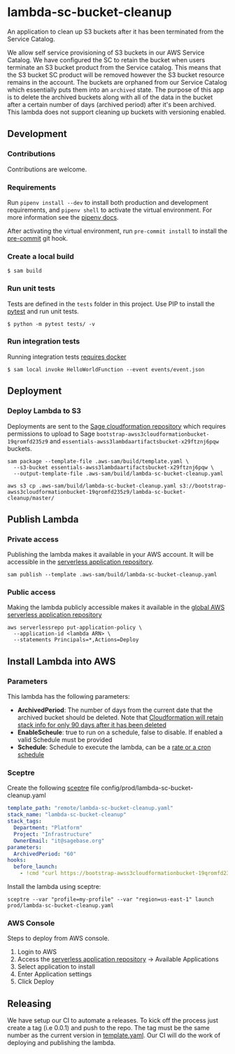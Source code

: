 # lambda-sc-bucket-cleanup
An application to clean up S3 buckets after it has been terminated from the Service Catalog.

We allow self service provisioning of S3 buckets in our AWS Service Catalog.  We have configured the SC to retain the bucket when users terminate an S3 bucket product from the Service catalog.  This means that the S3 bucket SC product will be removed however the S3 bucket resource remains in the account.  The buckets are orphaned from our Service Catalog which essentially puts them into an `archived` state.  The purpose of this app is to delete the archived buckets along with all of the data in the bucket after a certain number of days (archived period) after it's been archived. This lambda does not support cleaning up buckets with versioning enabled.

## Development

### Contributions
Contributions are welcome.

### Requirements
Run `pipenv install --dev` to install both production and development
requirements, and `pipenv shell` to activate the virtual environment. For more
information see the [pipenv docs](https://pipenv.pypa.io/en/latest/).

After activating the virtual environment, run `pre-commit install` to install
the [pre-commit](https://pre-commit.com/) git hook.

### Create a local build

```shell script
$ sam build
```

### Run unit tests
Tests are defined in the `tests` folder in this project. Use PIP to install the
[pytest](https://docs.pytest.org/en/latest/) and run unit tests.

```shell script
$ python -m pytest tests/ -v
```

### Run integration tests
Running integration tests
[requires docker](https://docs.aws.amazon.com/serverless-application-model/latest/developerguide/sam-cli-command-reference-sam-local-start-api.html)

```shell script
$ sam local invoke HelloWorldFunction --event events/event.json
```

## Deployment

### Deploy Lambda to S3
Deployments are sent to the
[Sage cloudformation repository](https://bootstrap-awss3cloudformationbucket-19qromfd235z9.s3.amazonaws.com/index.html)
which requires permissions to upload to Sage
`bootstrap-awss3cloudformationbucket-19qromfd235z9` and
`essentials-awss3lambdaartifactsbucket-x29ftznj6pqw` buckets.

```shell script
sam package --template-file .aws-sam/build/template.yaml \
  --s3-bucket essentials-awss3lambdaartifactsbucket-x29ftznj6pqw \
  --output-template-file .aws-sam/build/lambda-sc-bucket-cleanup.yaml

aws s3 cp .aws-sam/build/lambda-sc-bucket-cleanup.yaml s3://bootstrap-awss3cloudformationbucket-19qromfd235z9/lambda-sc-bucket-cleanup/master/
```

## Publish Lambda

### Private access
Publishing the lambda makes it available in your AWS account.  It will be accessible in
the [serverless application repository](https://console.aws.amazon.com/serverlessrepo).

```shell script
sam publish --template .aws-sam/build/lambda-sc-bucket-cleanup.yaml
```

### Public access
Making the lambda publicly accessible makes it available in the
[global AWS serverless application repository](https://serverlessrepo.aws.amazon.com/applications)

```shell script
aws serverlessrepo put-application-policy \
  --application-id <lambda ARN> \
  --statements Principals=*,Actions=Deploy
```

## Install Lambda into AWS

### Parameters
This lambda has the following parameters:

* __ArchivedPeriod__:  The number of days from the current date that
  the archived bucket should be deleted.  Note that [Cloudformation will retain
  stack info for only 90 days after it has been deleted](https://boto3.amazonaws.com/v1/documentation/api/latest/reference/services/cloudformation.html#CloudFormation.Client.list_stacks)
* __EnableScheule__:  true to run on a schedule, false to disable. If enabled a valid Schedule must be provided
* __Schedule__:  Schedule to execute the lambda, can be a [rate or a cron schedule](https://docs.aws.amazon.com/AmazonCloudWatch/latest/events/ScheduledEvents.html)

### Sceptre
Create the following [sceptre](https://github.com/Sceptre/sceptre) file
config/prod/lambda-sc-bucket-cleanup.yaml

```yaml
template_path: "remote/lambda-sc-bucket-cleanup.yaml"
stack_name: "lambda-sc-bucket-cleanup"
stack_tags:
  Department: "Platform"
  Project: "Infrastructure"
  OwnerEmail: "it@sagebase.org"
parameters:
  ArchivedPeriod: "60"
hooks:
  before_launch:
    - !cmd "curl https://bootstrap-awss3cloudformationbucket-19qromfd235z9.s3.amazonaws.com/lambda-sc-bucket-cleanup/master/lambda-sc-bucket-cleanup.yaml --create-dirs -o templates/remote/lambda-sc-bucket-cleanup.yaml"
```

Install the lambda using sceptre:
```shell script
sceptre --var "profile=my-profile" --var "region=us-east-1" launch prod/lambda-sc-bucket-cleanup.yaml
```

### AWS Console
Steps to deploy from AWS console.

1. Login to AWS
2. Access the
[serverless application repository](https://console.aws.amazon.com/serverlessrepo)
-> Available Applications
3. Select application to install
4. Enter Application settings
5. Click Deploy

## Releasing

We have setup our CI to automate a releases.  To kick off the process just create
a tag (i.e 0.0.1) and push to the repo.  The tag must be the same number as the current
version in [template.yaml](template.yaml).  Our CI will do the work of deploying and publishing
the lambda.
